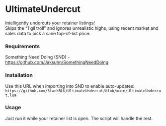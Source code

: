# UltimateUndercut
Intelligently undercuts your retainer listings!  
Skips the “1 gil troll” and ignores unrealistic highs, using recent market and sales data to pick a sane top-of-list price.  

### Requirements
Something Need Doing (SND) - https://github.com/Jaksuhn/SomethingNeedDoing

### Installation  
Use this URL when importing into SND to enable auto-updates:  
`https://github.com/StackBLU/UltimateUndercut/blob/main/UltimateUndercut.lua`

### Usage  
Just run it while your retainer list is open. The script will handle the rest.